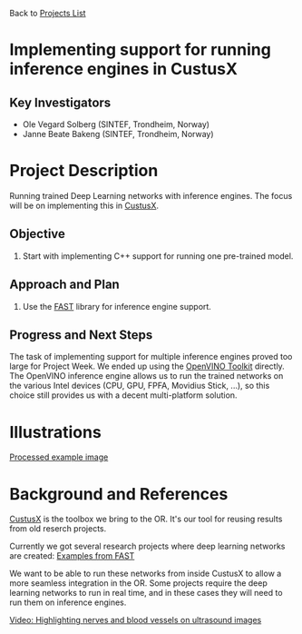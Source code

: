 Back to [Projects List](../../README.md#ProjectsList)

# Implementing support for running inference engines in CustusX

## Key Investigators

- Ole Vegard Solberg (SINTEF, Trondheim, Norway)
- Janne Beate Bakeng (SINTEF, Trondheim, Norway)

# Project Description

<!-- Add a short paragraph describing the project. -->
Running trained Deep Learning networks with inference engines. The focus will be on implementing this in [CustusX](https://www.custusx.org).

## Objective

<!-- Describe here WHAT you would like to achieve (what you will have as end result). -->

1. Start with implementing C++ support for running one pre-trained model.

## Approach and Plan

<!-- Describe here HOW you would like to achieve the objectives stated above. -->

1. Use the [FAST](https://github.com/smistad/FAST) library for inference engine support. 

## Progress and Next Steps

<!-- Update this section as you make progress, describing of what you have ACTUALLY DONE. If there are specific steps that you could not complete then you can describe them here, too. -->
The task of implementing support for multiple inference engines proved too large for Project Week. 
We ended up using the [OpenVINO Toolkit](https://docs.openvinotoolkit.org/) directly. The OpenVINO inference engine allows us to run the trained networks on the various Intel devices (CPU, GPU, FPFA, Movidius Stick, ...), so this choice still provides us with a decent multi-platform solution.


# Illustrations

<!-- Add pictures and links to videos that demonstrate what has been accomplished.
![Description of picture](Example2.jpg)
![Some more images](Example2.jpg)
-->
[Processed example image](namic_inference.jpg)

# Background and References

<!-- If you developed any software, include link to the source code repository. If possible, also add links to sample data, and to any relevant publications. -->
[CustusX](https://www.custusx.org) is the toolbox we bring to the OR. It's our tool for reusing results from old reserch projects.

Currently we got several research projects where deep learning networks are created: [Examples from FAST](https://www.eriksmistad.no/)

We want to be able to run these networks from inside CustusX to allow a more seamless integration in the OR. Some projects require the deep learning networks to run in real time, and in these cases they will need to run them on inference engines.

[Video: Highlighting nerves and blood vessels on ultrasound images](https://youtu.be/06HTxmmu0mg)

